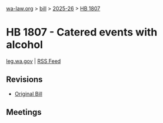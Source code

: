 [wa-law.org](/) > [bill](/bill/) > [2025-26](/bill/2025-26/) > [HB 1807](/bill/2025-26/hb/1807/)

# HB 1807 - Catered events with alcohol
[leg.wa.gov](https://app.leg.wa.gov/billsummary?BillNumber=1807&Year=2025&Initiative=false) | [RSS Feed](./rss.xml)

## Revisions
* [Original Bill](1/)

## Meetings